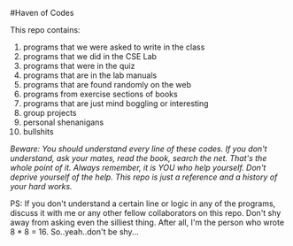 #Haven of Codes

This repo contains:
1. programs that we were asked to write in the class
2. programs that we did in the CSE Lab
3. programs that were in the quiz
4. programs that are in the lab manuals
5. programs that are found randomly on the web
6. programs from exercise sections of books
7. programs that are just mind boggling or interesting
8. group projects
9. personal shenanigans
10. bullshits

*Beware: You should understand every line of these codes. If you don't understand, ask your mates, read the book, search the net. That's the whole point of it. Always remember, it is YOU who help yourself. Don't deprive yourself of the help. This repo is just a reference and a history of your hard works.*


PS: If you don't understand a certain line or logic in any of the programs, discuss it with me or any other fellow collaborators on this repo. Don't shy away from asking even the silliest thing. After all, I'm the person who wrote 8 * 8 = 16. So..yeah..don't be shy...
